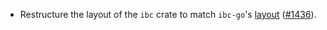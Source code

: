 - Restructure the layout of the `ibc` crate to match `ibc-go`'s [layout][ibc-go-layout] ([#1436][issue-1436]).

[issue-1436]: https://github.com/informalsystems/ibc-rs/issues/1436
[ibc-go-layout]: https://github.com/cosmos/ibc-go#contents
